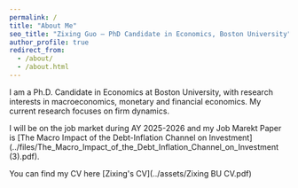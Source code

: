 ```yaml
---
permalink: /
title: "About Me"
seo_title: "Zixing Guo — PhD Candidate in Economics, Boston University"
author_profile: true
redirect_from: 
  - /about/
  - /about.html
---
```


I am a Ph.D. Candidate in Economics at Boston University, with research interests in macroeconomics, monetary and financial economics. My current research focuses on firm dynamics.

I will be on the job market during AY 2025-2026 and my Job Marekt Paper is [The Macro Impact of the Debt-Inflation Channel on Investment](../files/The_Macro_Impact_of_the_Debt_Inflation_Channel_on_Investment (3).pdf).

You can find my CV here [Zixing's CV](../assets/Zixing BU CV.pdf)

